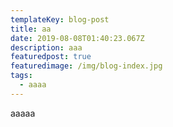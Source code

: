 ```yaml
---
templateKey: blog-post
title: aa
date: 2019-08-08T01:40:23.067Z
description: aaa
featuredpost: true
featuredimage: /img/blog-index.jpg
tags:
  - aaaa
---
```

aaaaa
